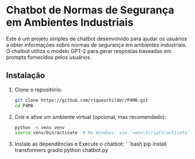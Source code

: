 # Chatbot de Normas de Segurança em Ambientes Industriais

Este é um projeto simples de chatbot desenvolvido para ajudar os usuários a obter informações sobre normas de segurança em ambientes industriais. O chatbot utiliza o modelo GPT-2 para gerar respostas baseadas em prompts fornecidos pelos usuários.

## Instalação

1. Clone o repositório:
   ```bash
   git clone https://github.com/riqueschilder/P4M8.git
   cd P4M8

2. Crie e ative um ambiente virtual (opcional, mas recomendado):
     ```bash
     python -m venv venv
     source venv/bin/activate  # No Windows, use `venv\Scripts\activate`

3. Instale as dependências e Execute o chatbot:
        ```bash
        pip install transformers gradio
         python chatbot.py


              


